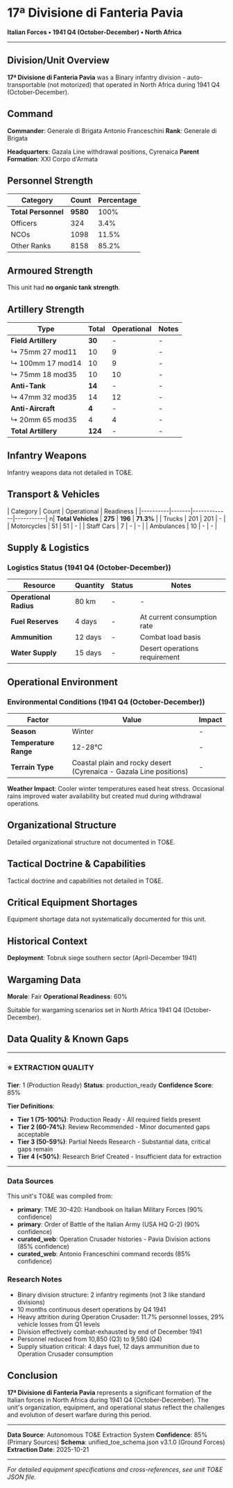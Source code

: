 # 17ª Divisione di Fanteria Pavia

**Italian Forces • 1941 Q4 (October-December) • North Africa**

---

## Division/Unit Overview

**17ª Divisione di Fanteria Pavia** was a Binary infantry division - auto-transportable (not motorized) that operated in North Africa during 1941 Q4 (October-December). 

## Command

**Commander**: Generale di Brigata Antonio Franceschini
**Rank**: Generale di Brigata

**Headquarters**: Gazala Line withdrawal positions, Cyrenaica
**Parent Formation**: XXI Corpo d'Armata

## Personnel Strength

| Category | Count | Percentage |
|----------|-------|------------|
| **Total Personnel** | **9580** | 100% |
| Officers | 324 | 3.4% |
| NCOs | 1098 | 11.5% |
| Other Ranks | 8158 | 85.2% |

## Armoured Strength

This unit had **no organic tank strength**.

## Artillery Strength

| Type | Total | Operational | Notes |
|------|-------|-------------|-------|
| **Field Artillery** | **30** | - | - |
| ↳ 75mm 27 mod11 | 10 | 9 | - |
| ↳ 100mm 17 mod14 | 10 | 9 | - |
| ↳ 75mm 18 mod35 | 10 | 10 | - |
| **Anti-Tank** | **14** | - | - |
| ↳ 47mm 32 mod35 | 14 | 12 | - |
| **Anti-Aircraft** | **4** | - | - |
| ↳ 20mm 65 mod35 | 4 | 4 | - |
| **Total Artillery** | **124** | - | - |

## Infantry Weapons

Infantry weapons data not detailed in TO&E.

## Transport & Vehicles

| Category | Count | Operational | Readiness |
|----------|-------|-------------|-----------| n| **Total Vehicles** | **275** | **196** | **71.3%** |
| Trucks | 201 | 201 | - |
| Motorcycles | 51 | 51 | - |
| Staff Cars | 7 | - | - |
| Ambulances | 10 | - | - |

## Supply & Logistics

### Logistics Status (1941 Q4 (October-December))

| Resource | Quantity | Status | Notes |
|----------|----------|--------|-------|
| **Operational Radius** | 80 km | - | - |
| **Fuel Reserves** | 4 days | - | At current consumption rate |
| **Ammunition** | 12 days | - | Combat load basis |
| **Water Supply** | 15 days | - | Desert operations requirement |

## Operational Environment

### Environmental Conditions (1941 Q4 (October-December))

| Factor | Value | Impact |
|--------|-------|--------|
| **Season** | Winter | - |
| **Temperature Range** | 12-28°C | - |
| **Terrain Type** | Coastal plain and rocky desert (Cyrenaica - Gazala Line positions) | - |

**Weather Impact**: Cooler winter temperatures eased heat stress. Occasional rains improved water availability but created mud during withdrawal operations.

## Organizational Structure

Detailed organizational structure not documented in TO&E.

## Tactical Doctrine & Capabilities

Tactical doctrine and capabilities not detailed in TO&E.

## Critical Equipment Shortages

Equipment shortage data not systematically documented for this unit.

## Historical Context

**Deployment**: Tobruk siege southern sector (April-December 1941)

## Wargaming Data

**Morale**: Fair
**Operational Readiness**: 60%

Suitable for wargaming scenarios set in North Africa 1941 Q4 (October-December).

## Data Quality & Known Gaps

---

### ⭐ EXTRACTION QUALITY

**Tier**: 1 (Production Ready)
**Status**: production_ready
**Confidence Score**: 85% 

**Tier Definitions**:
- **Tier 1 (75-100%)**: Production Ready - All required fields present
- **Tier 2 (60-74%)**: Review Recommended - Minor documented gaps acceptable
- **Tier 3 (50-59%)**: Partial Needs Research - Substantial data, critical gaps remain
- **Tier 4 (<50%)**: Research Brief Created - Insufficient data for extraction

---

### Data Sources

This unit's TO&E was compiled from:
- **primary**: TME 30-420: Handbook on Italian Military Forces (90% confidence)
- **primary**: Order of Battle of the Italian Army (USA HQ G-2) (90% confidence)
- **curated_web**: Operation Crusader histories - Pavia Division actions (85% confidence)
- **curated_web**: Antonio Franceschini command records (85% confidence)

### Research Notes

- Binary division structure: 2 infantry regiments (not 3 like standard divisions)
- 10 months continuous desert operations by Q4 1941
- Heavy attrition during Operation Crusader: 11.7% personnel losses, 29% vehicle losses from Q1 levels
- Division effectively combat-exhausted by end of December 1941
- Personnel reduced from 10,850 (Q3) to 9,580 (Q4)
- Supply situation critical: 4 days fuel, 12 days ammunition due to Operation Crusader consumption

## Conclusion

**17ª Divisione di Fanteria Pavia** represents a significant formation of the Italian forces in North Africa during 1941 Q4 (October-December). The unit's organization, equipment, and operational status reflect the challenges and evolution of desert warfare during this period.

---

**Data Source**: Autonomous TO&E Extraction System
**Confidence**: 85% (Primary Sources)
**Schema**: unified_toe_schema.json v3.1.0 (Ground Forces)
**Extraction Date**: 2025-10-21

---

*For detailed equipment specifications and cross-references, see unit TO&E JSON file.*

